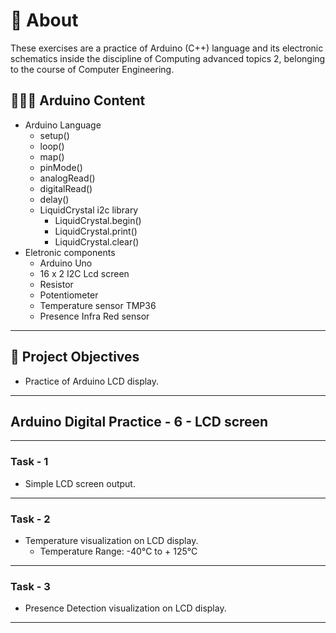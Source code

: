 # 💬 About

These exercises are a practice of Arduino (C++) language and its electronic schematics inside the discipline of Computing advanced topics 2, belonging to the course of Computer Engineering.

## 👨🏽‍💻 Arduino Content

- Arduino Language
  - setup()
  - loop()
  - map()
  - pinMode()
  - analogRead()
  - digitalRead()
  - delay()
  - LiquidCrystal i2c library
    - LiquidCrystal.begin()
    - LiquidCrystal.print()
    - LiquidCrystal.clear()
- Eletronic components
  - Arduino Uno
  - 16 x 2 I2C Lcd screen
  - Resistor
  - Potentiometer
  - Temperature sensor TMP36
  - Presence Infra Red sensor

---

## 🎯 Project Objectives

- Practice of Arduino LCD display.

---

## Arduino Digital Practice - 6 - LCD screen

---

### Task - 1

- Simple LCD screen output.

---

### Task - 2

- Temperature visualization on LCD display.
  - Temperature Range: -40°C to + 125°C

---

### Task - 3

- Presence Detection visualization on LCD display.

---
